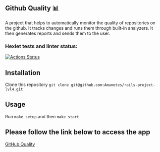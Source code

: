 ## Github Quality 📊
A project that helps to automatically monitor the quality of repositories on the github. It tracks changes and runs them through built-in analyzers. It then generates reports and sends them to the user.

### Hexlet tests and linter status:
[![Actions Status](https://github.com/Amanetes/rails-project-lvl4/workflows/hexlet-check/badge.svg)](https://github.com/Amanetes/rails-project-lvl4/actions)

## Installation

Clone this repository `git clone git@github.com:Amanetes/rails-project-lvl4.git`

## Usage

Run `make setup` and then `make start`

## Please follow the link below to access the app
[GitHub Quality](https://amanetes-github-quality.herokuapp.com/ "The chase is better than the catch.")